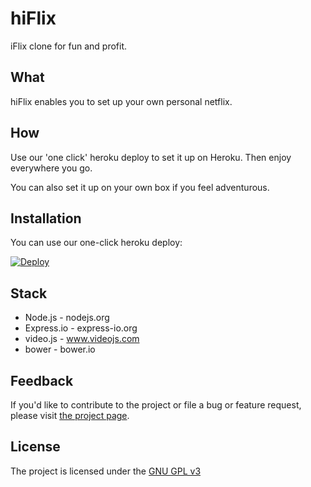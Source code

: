 hiFlix
=====

iFlix clone for fun and profit.

What
----

hiFlix enables you to set up your own personal netflix.

How
---

Use our 'one click' heroku deploy to set it up on Heroku. Then enjoy everywhere you go.

You can also set it up on your own box if you feel adventurous.

## Installation

You can use our one-click heroku deploy:

[![Deploy](https://www.herokucdn.com/deploy/button.png)](https://heroku.com/deploy)

## Stack

- Node.js - nodejs.org
- Express.io - express-io.org
- video.js - www.videojs.com
- bower - bower.io

## Feedback

If you'd like to contribute to the project or file a bug or feature request, please visit [the project page][1].

## License

The project is licensed under the [GNU GPL v3][2]

  [1]: https://github.com/desyncr/wtngrm/
  [2]: http://www.gnu.org/licenses/gpl.html

